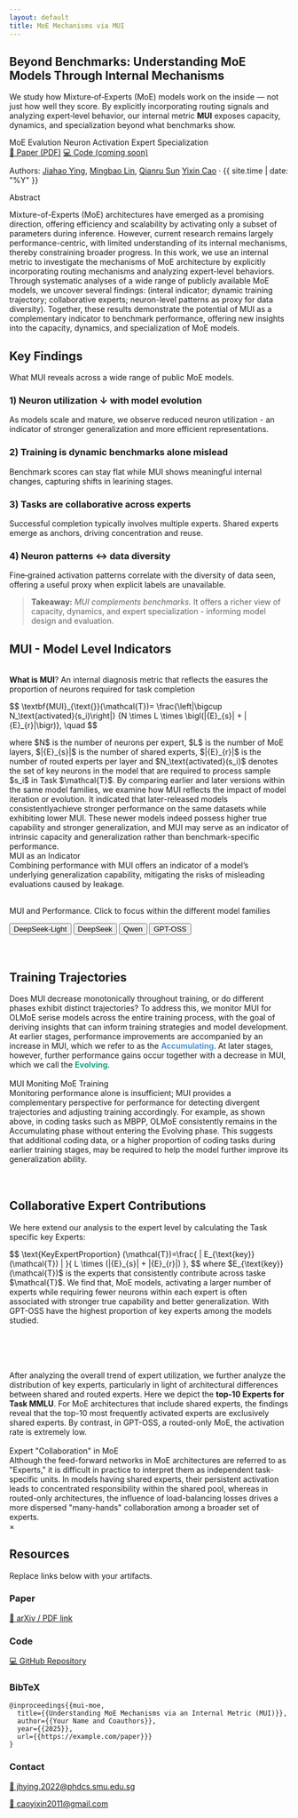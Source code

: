 ```yaml
---
layout: default
title: MoE Mechanisms via MUI
---
```


<section class="hero" id="paper">
  <div class="container hero-inner">
    <div>
      <h1>
  Beyond Benchmarks: Understanding MoE Models Through
  <span style="color: var(--accent); font-weight: 700; font-size: inherit;">Internal Mechanisms</span></h1>
      <p class="lead">We study how Mixture‑of‑Experts (MoE) models work on the inside — not just how well they score. By explicitly incorporating routing signals and analyzing expert‑level behavior, our internal metric <strong>MUI</strong> exposes capacity, dynamics, and specialization beyond what benchmarks show.</p>
      <div class="badges">
        <span class="badge">MoE</span>
        <span class="badge">Evalution</span>
        <span class="badge">Neuron Activation </span>
        <span class="badge">Expert Specialization</span>
      </div>
      <div class="cta">
        <a class="button" href="" title="Paper PDF (replace link)">📄 Paper (PDF)</a>
        <a class="button secondary" href="https://github.com/" title="Code (replace link)">💻 Code (coming soon)</a>
      </div>
      <p class="meta" style="margin-top:10px;">
        Authors: 
        <a href="https://yingjiahao14.github.io/" target="_blank">Jiahao Ying</a>, 
        <a href="https://lmbxmu.github.io/" target="_blank">Mingbao Lin</a>, 
        <a href="https://faculty.smu.edu.sg/profile/sun-qianru-551" target="_blank">Qianru Sun</a>
        <a href="https://taominer.github.io/" target="_blank">Yixin Cao</a>
        · {{ site.time | date: "%Y" }}
      </p>
    </div>
    <div class="mock-card">
      <p class="meta">Abstract</p>
      <p>Mixture-of-Experts (MoE) architectures have emerged as a promising direction, offering efficiency and scalability by activating only a subset of parameters during inference. However, current research remains largely performance-centric, with limited understanding of its internal mechanisms, thereby constraining broader progress. In this work, we use an internal metric to investigate the mechanisms of MoE architecture by explicitly incorporating routing mechanisms and analyzing expert-level behaviors. Through systematic analyses of a wide range of publicly available MoE models, we uncover several findings: (interal indicator; dynamic training trajectory; collaborative experts; neuron-level patterns as proxy for data diversity). Together, these results demonstrate the potential of MUI as a complementary indicator to benchmark performance, offering new insights into the capacity, dynamics, and specialization of MoE models.</p>
    </div>
  </div>
</section>

<section class="section" id="findings">
  <div class="container">
    <h2>Key Findings</h2>
    <p class="sub">What MUI reveals across a wide range of public MoE models.</p>
    <div class="cards">
      <div class="card">
        <h3>1) Neuron utilization ↓ with model evolution</h3>
        <p>As models scale and mature, we observe reduced neuron utilization - an indicator of stronger generalization and more efficient representations.</p>
      </div>
      <div class="card">
        <h3>2) Training is dynamic benchmarks alone mislead</h3>
        <p>Benchmark scores can stay flat while MUI shows meaningful internal changes, capturing shifts in learining stages.</p>
      </div>
      <div class="card">
        <h3>3) Tasks are collaborative across experts</h3>
        <p>Successful completion typically involves multiple experts. Shared experts emerge as anchors, driving concentration and reuse.</p>
      </div>
      <div class="card">
        <h3>4) Neuron patterns ↔ data diversity</h3>
        <p>Fine‑grained activation patterns correlate with the diversity of data seen, offering a useful proxy when explicit labels are unavailable.</p>
      </div>
      <div class="card full">
        <blockquote>
          <strong>Takeaway:</strong> <em>MUI complements benchmarks.</em> It offers a richer view of capacity, dynamics, and expert specialization - informing model design and evaluation.
        </blockquote>
      </div>
    </div>
  </div>
</section>

<section class="section" id="mui">
  <div class="container">
    <h2><span style="color: var(--accent)">MUI</span> - Model Level Indicators</h2>
    <br>
     <span class="sub"><b>What is <span style="color: var(--accent)">MUI</span></b>? An internal diagnosis metric that reflects the easures the proportion of neurons required for task completion </span>
       <p>
        $$
        \textbf{MUI}_{\text{}}(\mathcal{T})=
        \frac{\left|\bigcup N_\text{activated}(s_i)\right|}
        {N \times L \times \bigl(|{E}_{s}| + |{E}_{r}|\bigr)},
        \quad  $$</p>
        where $N$ is the number of neurons per expert, $L$ is the number of MoE layers, $|{E}_{s}|$ is the number of shared experts, $|{E}_{r}|$ is the number of routed experts per layer and $N_\text{activated}(s_i)$ denotes the set of key neurons in the model that are required to process sample $s_i$ in Task $\mathcal{T}$. By comparing earlier and later versions within the same model families, we examine how MUI reflects the impact of model iteration or evolution. It indicated that later-released models consistentlyachieve stronger performance on the same datasets while exhibiting lower MUI. These newer models indeed possess higher true capability and stronger generalization,  and <span style="color: var(--accent)">MUI</span> may serve as an indicator of intrinsic capacity and generalization rather than benchmark-specific performance.
    <br>
    <div class="mui-box">
    <div class="mui-box-title">MUI as an Indicator</div>
    <div class="mui-box-content">
      Combining performance with MUI offers an indicator of a model’s underlying generalization capability,
      mitigating the risks of misleading evaluations caused by leakage.
    </div>
    </div>
    <br>
    <p> MUI and Performance. Click to focus within the different model families </p> 
        <div class="container">
        <div class="legend-actions">
          <button data-group="DeepSeek-Light" class="legend-chip on">DeepSeek-Light</button>
          <button data-group="DeepSeek" class="legend-chip on">DeepSeek</button>
          <button data-group="Qwen" class="legend-chip on">Qwen</button>
          <button data-group="GPT-OSS" class="legend-chip on">GPT-OSS</button>
        </div>
        <div class="chart-box">
          <canvas id="muiScatter" aria-label="MUI vs Performance" role="img"></canvas>
        </div>
      </div>
      </div>
    <!-- <img src="{{ '/assets/figures/main2.png' | relative_url }}" class="zoomable figure" alt="MoE illustration"> -->
    <!-- <canvas id="muiBar" height="200" aria-label="Key experts ratio by model" role="img"></canvas> -->
    <!-- <div class="cards">
      <div class="card">
        <h3>Why another metric?</h3>
        <ul class="list">
          <li>Benchmarks show <em>what</em> but not <em>how</em>.</li>
          <li>Routing/expert signals contain rich inductive-bias information.</li>
          <li>Helps compare models with similar scores but different mechanisms.</li>
        </ul>
      </div>
      <div class="card">
        <h3>Signals considered</h3>
        <ul class="list">
          <li>Per-token routing probabilities and selected experts.</li>
          <li>Expert-level activation sparsity and overlap.</li>
          <li>Neuron-level activation statistics within experts.</li>
        </ul>
      </div>
      <div class="card">
        <h3>Practical uses</h3>
        <ul class="list">
          <li>Track training dynamics beyond loss curves.</li>
          <li>Diagnose specialization &amp; collapse.</li>
          <li>Estimate data diversity via fine-grained activations.</li>
        </ul>
      </div>
      <div class="card">
        <h3>Limitations</h3>
        <ul class="list">
          <li>Requires internal access (hooks/telemetry).</li>
          <li>Not a drop-in replacement for benchmarks.</li>
          <li>Interpretation depends on model &amp; training recipe.</li>
        </ul>
      </div>
    </div> -->
    <br>
    <br>
    <div class="container">
    <h2>Training Trajectories</h2>
    Does MUI decrease monotonically throughout training, or do different phases exhibit distinct trajectories? To address this, we monitor MUI for OLMoE serise models across the entire training process, with the goal of deriving insights that can inform training strategies and model development.  At earlier stages, performance improvements are accompanied by an increase in MUI, which we refer to as the <span style="color:#4F95D9;font-weight:700">Accumulating</span>. At later stages, however, further performance gains occur together with a decrease in MUI, which we call the <span style="color:#10a37f;font-weight:700">Evolving</span>.
      <br>
      <br>
    <div class="chart-row">
      <div class="chart-box sm">
        <canvas id="olmoeOverall" aria-label="OLMoE overall trajectory" role="img"></canvas>
      </div>
      <div class="chart-box sm">
        <canvas id="olmoeGSM8K" aria-label="OLMoE GSM8K trajectory" role="img"></canvas>
      </div>
    </div>
    <div class="mui-box">
    <div class="mui-box-title">MUI Moniting MoE Training</div>
    <div class="mui-box-content">
     Monitoring performance alone is insufficient; MUI provides a complementary perspective for performance for detecting divergent trajectories and adjusting training accordingly. 
    For example, as shown above, in coding tasks such as MBPP, OLMoE consistently remains in the Accumulating phase without entering the Evolving phase. This suggests that additional coding data, or a higher proportion of coding tasks during earlier training stages, may be required to help the model further improve its generalization ability. 
    </div>
    </div>
  </div>
    <br>
    <br>
  <div class="container">
    <h2>Collaborative Expert Contributions</h2>
    We here extend our analysis to the expert level by calculating the Task specific key Experts:
    <p>
    $$ 
    \text{KeyExpertProportion} (\mathcal{T})=\frac{ |  E_{\text{key}}(\mathcal{T}) | }{ L \times (|{E}_{s}| + |{E}_{r}|) }, 
    $$ where  $E_{\text{key}}(\mathcal{T})$ is the experts that consistently contribute across taske $\mathcal{T}$. We find that, MoE models, activating a larger number of experts while requiring fewer neurons within each expert is often associated with stronger true capability and better generalization. With GPT-OSS have the highest proportion of key experts among the models studied.
    </p>
      <br>
      <br>
    <div class="chart-box sm">
      <canvas id="keyExpertBar" aria-label="Key Expert Proportion (Math)" role="img"></canvas>
    </div>
  </div>
      <br>
      <br>
  <div class="container">
  After analyzing the overall trend of expert utilization, we further analyze the distribution of key experts, particularly in light of architectural differences between shared and routed experts. Here we depict the <strong>top-10 Experts for Task MMLU</strong>. For MoE architectures that include shared experts, the findings reveal that the top-10 most frequently activated experts are exclusively shared experts. By contrast, in GPT-OSS, a routed-only MoE, the activation rate is extremely low.
   <br>
    <br>
  <div class="chart-row two">
    <div class="chart-box sm">
      <canvas id="topExpertsQwen"></canvas>
    </div>
    <div class="chart-box sm">
      <canvas id="topExpertsGPT"></canvas>
    </div>
  </div>
   <div class="mui-box">
    <div class="mui-box-title">Expert "Collaboration" in MoE</div>
    <div class="mui-box-content">
     Although the feed-forward networks in MoE architectures are referred to as "Experts,"
it is difficult in practice to interpret them as independent task-specific units. In models having shared experts, their persistent activation leads to concentrated responsibility within the shared pool, whereas in routed-only architectures, the influence of load-balancing losses drives a more dispersed "many-hands" collaboration among a broader set of experts. 
    </div>
    </div>
</div>
   <!-- <br>
    <br>
<div class="container">
 <h2>Data measurement</h2>
  Activation patterns can be leveraged as an internal proxy for measuring the diversity of input data.  Neuron-level MUI offers finer granularity and efficiency.
</div> -->


</section>


<div id="img-modal" class="modal" aria-hidden="true">
  <span class="modal-close" aria-label="Close">&times;</span>
  <img id="img-modal-content" class="modal-content" alt="">
</div>

<section class="section" id="resources">
  <div class="container">
    <h2>Resources</h2>
    <p class="sub">Replace links below with your artifacts.</p>
    <div class="cards">
      <div class="card">
        <h3>Paper</h3>
        <p><a href="#" title="Replace with your arXiv/URL">📄 arXiv / PDF link</a></p>
      </div>
      <div class="card">
        <h3>Code</h3>
        <p><a href="#" title="https://github.com/ALEX-nlp/MUI-EvalL">💻 GitHub Repository</a></p>
      </div>
      <div class="card">
        <h3>BibTeX</h3>
        <pre><code>@inproceedings{{mui-moe,
  title={{Understanding MoE Mechanisms via an Internal Metric (MUI)}},
  author={{Your Name and Coauthors}},
  year={{2025}},
  url={{https://example.com/paper}}}
}</code></pre>
      </div>
      <div class="card">
        <h3>Contact</h3>
        <p><a href="jhying.2022@phdcs.smu.edu.sg">📧 jhying.2022@phdcs.smu.edu.sg</a></p>
       <p><a href="caoyixin2011@gmail.com">📧 caoyixin2011@gmail.com</a></p>
      </div>
    </div>
  </div>
</section>
